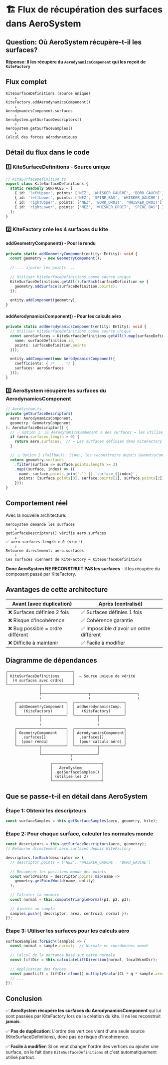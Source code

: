 # 🏗️ Flux de récupération des surfaces dans AeroSystem

## Question: Où AeroSystem récupère-t-il les surfaces?

**Réponse: Il les récupère du `AerodynamicsComponent` qui les reçoit de `KiteFactory`**

## Flux complet

```
KiteSurfaceDefinitions (source unique)
    ↓
KiteFactory.addAerodynamicsComponent()
    ↓
AerodynamicsComponent.surfaces
    ↓
AeroSystem.getSurfaceDescriptors()
    ↓
AeroSystem.getSurfaceSamples()
    ↓
Calcul des forces aérodynamiques
```

## Détail du flux dans le code

### 1️⃣ KiteSurfaceDefinitions - Source unique
```typescript
// KiteSurfaceDefinition.ts
export class KiteSurfaceDefinitions {
  static readonly SURFACES = [
    { id: 'leftUpper', points: ['NEZ', 'WHISKER_GAUCHE', 'BORD_GAUCHE'] },
    { id: 'leftLower', points: ['NEZ', 'SPINE_BAS', 'WHISKER_GAUCHE'] },
    { id: 'rightUpper', points: ['NEZ', 'BORD_DROIT', 'WHISKER_DROIT'] },
    { id: 'rightLower', points: ['NEZ', 'WHISKER_DROIT', 'SPINE_BAS'] }
  ];
}
```

### 2️⃣ KiteFactory crée les 4 surfaces du kite

#### addGeometryComponent() - Pour le rendu
```typescript
private static addGeometryComponent(entity: Entity): void {
  const geometry = new GeometryComponent();
  
  // ... ajouter les points ...
  
  // Utiliser KiteSurfaceDefinitions comme source unique
  KiteSurfaceDefinitions.getAll().forEach(surfaceDefinition => {
    geometry.addSurface(surfaceDefinition.points);
  });
  
  entity.addComponent(geometry);
}
```

#### addAerodynamicsComponent() - Pour les calculs aéro
```typescript
private static addAerodynamicsComponent(entity: Entity): void {
  // Utiliser KiteSurfaceDefinitions comme source unique
  const aeroSurfaces = KiteSurfaceDefinitions.getAll().map(surfaceDefinition => ({
    name: surfaceDefinition.id,
    points: surfaceDefinition.points
  }));

  entity.addComponent(new AerodynamicsComponent({
    coefficients: { /* ... */ },
    surfaces: aeroSurfaces
  }));
}
```

### 3️⃣ AeroSystem récupère les surfaces du AerodynamicsComponent

```typescript
// AeroSystem.ts
private getSurfaceDescriptors(
  aero: AerodynamicsComponent, 
  geometry: GeometryComponent
): AeroSurfaceDescriptor[] {
  // ✅ Option 1: Si AerodynamicsComponent a des surfaces → les utiliser
  if (aero.surfaces.length > 0) {
    return aero.surfaces;  // ← Les surfaces définies dans KiteFactory
  }

  // ⚠️ Option 2 (fallback): Sinon, les reconstruire depuis GeometryComponent
  return geometry.surfaces
    .filter(surface => surface.points.length >= 3)
    .map((surface, index) => ({
      name: surface.points.join('-') || `surface_${index}`,
      points: [surface.points[0], surface.points[1], surface.points[2]]
    }));
}
```

## Comportement réel

Avec la nouvelle architecture:

```
AeroSystem demande les surfaces
    ↓
getSurfaceDescriptors() vérifie aero.surfaces
    ↓
✅ aero.surfaces.length > 0 (vrai!)
    ↓
Retourne directement: aero.surfaces
    ↓
Ces surfaces viennent de KiteFactory → KiteSurfaceDefinitions
```

**Donc AeroSystem NE RECONSTRUIT PAS les surfaces** - il les récupère du composant passé par KiteFactory.

## Avantages de cette architecture

| Avant (avec duplication) | Après (centralisé) |
|---|---|
| ❌ Surfaces définies 2 fois | ✅ Surfaces définies 1 fois |
| ❌ Risque d'incohérence | ✅ Cohérence garantie |
| ❌ Bug possible = ordre différent | ✅ Impossible d'avoir un ordre différent |
| ❌ Difficile à maintenir | ✅ Facile à modifier |

## Diagramme de dépendances

```
┌─────────────────────────────┐
│ KiteSurfaceDefinitions      │  ← Source unique de vérité
│  (4 surfaces avec ordre)    │
└──────────────┬──────────────┘
               │
               ├─────────────────────┬─────────────────────┐
               ↓                     ↓                     ↓
    ┌──────────────────────┐  ┌──────────────────────┐
    │ addGeometryComponent │  │ addAerodynamicsComp. │
    │   (KiteFactory)      │  │   (KiteFactory)      │
    └──────────┬───────────┘  └──────────┬───────────┘
               │                         │
               ↓                         ↓
    ┌──────────────────────┐  ┌──────────────────────┐
    │ GeometryComponent    │  │ AerodynamicsComponent│
    │  .surfaces[]         │  │  .surfaces[]         │
    │  (pour rendu)        │  │  (pour calculs aéro) │
    └──────────┬───────────┘  └──────────┬───────────┘
               │                         │
               └─────────────┬───────────┘
                             ↓
                    ┌──────────────────────┐
                    │   AeroSystem         │
                    │ .getSurfaceSamples() │
                    │ (utilise les 2)      │
                    └──────────────────────┘
```

## Que se passe-t-il en détail dans AeroSystem

### Étape 1: Obtenir les descripteurs
```typescript
const surfaceSamples = this.getSurfaceSamples(aero, geometry, kite);
```

### Étape 2: Pour chaque surface, calculer les normales monde
```typescript
const descriptors = this.getSurfaceDescriptors(aero, geometry);
// Retourne directement aero.surfaces depuis KiteFactory

descriptors.forEach(descriptor => {
  // descriptor.points = ['NEZ', 'WHISKER_GAUCHE', 'BORD_GAUCHE']
  
  // Récupérer les positions monde des points
  const worldPoints = descriptor.points.map(name => 
    geometry.getPointWorld(name, entity)
  );
  
  // Calculer la normale
  const normal = this.computeTriangleNormal(p1, p2, p3);
  
  // Ajouter au sample
  samples.push({ descriptor, area, centroid, normal });
});
```

### Étape 3: Utiliser les surfaces pour les calculs aéro
```typescript
surfaceSamples.forEach((sample) => {
  const normal = sample.normal;  // Normale en coordonnées monde
  
  // Calcul de la portance basé sur cette normale
  const liftDir = this.calculateLiftDirection(normal, localWindDir);
  
  // Application des forces
  const panelLift = liftDir.clone().multiplyScalar(CL * q * sample.area);
  // ...
});
```

## Conclusion

✅ **AeroSystem récupère les surfaces du AerodynamicsComponent** qui lui sont passées par KiteFactory lors de la création du kite. Il ne les reconstruit **jamais**.

✅ **Pas de duplication**: L'ordre des vertices vient d'une seule source (KiteSurfaceDefinitions), donc pas de risque d'incohérence.

✅ **Facile à modifier**: Si on veut changer l'ordre des vertices ou ajouter une surface, on le fait dans `KiteSurfaceDefinitions` et c'est automatiquement utilisé partout.
